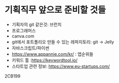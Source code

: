 # 기획직무 앞으로 준비할 것들

- 기획자의 git 같은것: 브런치
- 프로그래머스
-  canva.com
- git에서 포트폴리오 만들 수 있는 레파지토리: git -> Jelly
- 자바스크립트/파이썬
- https://www.appannie.com/kr/ : 앱순위들
- 키워드 툴 :https://keywordtool.io/
- 스타트업 관련 정보: https://www.eu-startups.com/

2CB199

